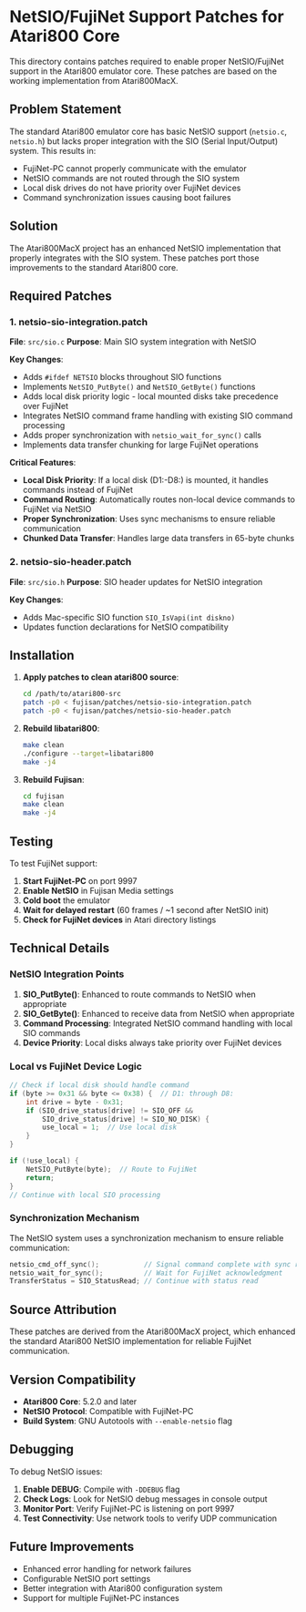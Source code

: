 # NetSIO/FujiNet Support Patches for Atari800 Core

This directory contains patches required to enable proper NetSIO/FujiNet support in the Atari800 emulator core. These patches are based on the working implementation from Atari800MacX.

## Problem Statement

The standard Atari800 emulator core has basic NetSIO support (`netsio.c`, `netsio.h`) but lacks proper integration with the SIO (Serial Input/Output) system. This results in:
- FujiNet-PC cannot properly communicate with the emulator
- NetSIO commands are not routed through the SIO system
- Local disk drives do not have priority over FujiNet devices
- Command synchronization issues causing boot failures

## Solution

The Atari800MacX project has an enhanced NetSIO implementation that properly integrates with the SIO system. These patches port those improvements to the standard Atari800 core.

## Required Patches

### 1. netsio-sio-integration.patch
**File**: `src/sio.c`
**Purpose**: Main SIO system integration with NetSIO

**Key Changes**:
- Adds `#ifdef NETSIO` blocks throughout SIO functions
- Implements `NetSIO_PutByte()` and `NetSIO_GetByte()` functions  
- Adds local disk priority logic - local mounted disks take precedence over FujiNet
- Integrates NetSIO command frame handling with existing SIO command processing
- Adds proper synchronization with `netsio_wait_for_sync()` calls
- Implements data transfer chunking for large FujiNet operations

**Critical Features**:
- **Local Disk Priority**: If a local disk (D1:-D8:) is mounted, it handles commands instead of FujiNet
- **Command Routing**: Automatically routes non-local device commands to FujiNet via NetSIO
- **Proper Synchronization**: Uses sync mechanisms to ensure reliable communication
- **Chunked Data Transfer**: Handles large data transfers in 65-byte chunks

### 2. netsio-sio-header.patch  
**File**: `src/sio.h`
**Purpose**: SIO header updates for NetSIO integration

**Key Changes**:
- Adds Mac-specific SIO function `SIO_IsVapi(int diskno)`
- Updates function declarations for NetSIO compatibility

## Installation

1. **Apply patches to clean atari800 source**:
   ```bash
   cd /path/to/atari800-src
   patch -p0 < fujisan/patches/netsio-sio-integration.patch
   patch -p0 < fujisan/patches/netsio-sio-header.patch
   ```

2. **Rebuild libatari800**:
   ```bash
   make clean
   ./configure --target=libatari800
   make -j4
   ```

3. **Rebuild Fujisan**:
   ```bash
   cd fujisan
   make clean 
   make -j4
   ```

## Testing

To test FujiNet support:

1. **Start FujiNet-PC** on port 9997
2. **Enable NetSIO** in Fujisan Media settings
3. **Cold boot** the emulator
4. **Wait for delayed restart** (60 frames / ~1 second after NetSIO init)
5. **Check for FujiNet devices** in Atari directory listings

## Technical Details

### NetSIO Integration Points

1. **SIO_PutByte()**: Enhanced to route commands to NetSIO when appropriate
2. **SIO_GetByte()**: Enhanced to receive data from NetSIO when appropriate  
3. **Command Processing**: Integrated NetSIO command handling with local SIO commands
4. **Device Priority**: Local disks always take priority over FujiNet devices

### Local vs FujiNet Device Logic

```c
// Check if local disk should handle command
if (byte >= 0x31 && byte <= 0x38) {  // D1: through D8:
    int drive = byte - 0x31;
    if (SIO_drive_status[drive] != SIO_OFF && 
        SIO_drive_status[drive] != SIO_NO_DISK) {
        use_local = 1;  // Use local disk
    }
}

if (!use_local) {
    NetSIO_PutByte(byte);  // Route to FujiNet
    return;
}
// Continue with local SIO processing
```

### Synchronization Mechanism

The NetSIO system uses a synchronization mechanism to ensure reliable communication:

```c
netsio_cmd_off_sync();           // Signal command complete with sync request
netsio_wait_for_sync();          // Wait for FujiNet acknowledgment
TransferStatus = SIO_StatusRead; // Continue with status read
```

## Source Attribution

These patches are derived from the Atari800MacX project, which enhanced the standard Atari800 NetSIO implementation for reliable FujiNet communication.

## Version Compatibility

- **Atari800 Core**: 5.2.0 and later
- **NetSIO Protocol**: Compatible with FujiNet-PC
- **Build System**: GNU Autotools with `--enable-netsio` flag

## Debugging

To debug NetSIO issues:

1. **Enable DEBUG**: Compile with `-DDEBUG` flag
2. **Check Logs**: Look for NetSIO debug messages in console output
3. **Monitor Port**: Verify FujiNet-PC is listening on port 9997
4. **Test Connectivity**: Use network tools to verify UDP communication

## Future Improvements

- Enhanced error handling for network failures
- Configurable NetSIO port settings  
- Better integration with Atari800 configuration system
- Support for multiple FujiNet-PC instances
